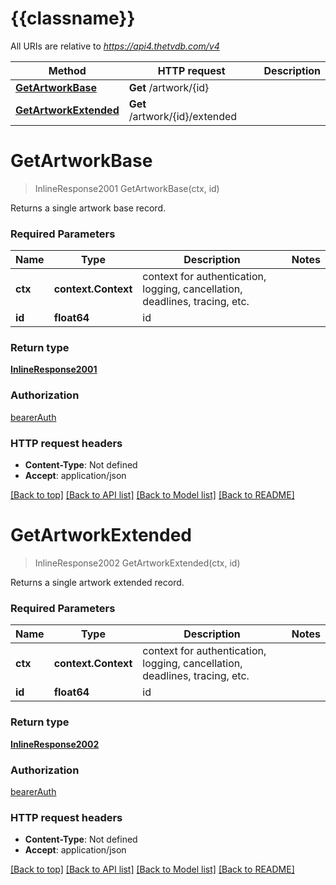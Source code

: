 # {{classname}}

All URIs are relative to *https://api4.thetvdb.com/v4*

Method | HTTP request | Description
------------- | ------------- | -------------
[**GetArtworkBase**](ArtworkApi.md#GetArtworkBase) | **Get** /artwork/{id} | 
[**GetArtworkExtended**](ArtworkApi.md#GetArtworkExtended) | **Get** /artwork/{id}/extended | 

# **GetArtworkBase**
> InlineResponse2001 GetArtworkBase(ctx, id)


Returns a single artwork base record.

### Required Parameters

Name | Type | Description  | Notes
------------- | ------------- | ------------- | -------------
 **ctx** | **context.Context** | context for authentication, logging, cancellation, deadlines, tracing, etc.
  **id** | **float64**| id | 

### Return type

[**InlineResponse2001**](inline_response_200_1.md)

### Authorization

[bearerAuth](../README.md#bearerAuth)

### HTTP request headers

 - **Content-Type**: Not defined
 - **Accept**: application/json

[[Back to top]](#) [[Back to API list]](../README.md#documentation-for-api-endpoints) [[Back to Model list]](../README.md#documentation-for-models) [[Back to README]](../README.md)

# **GetArtworkExtended**
> InlineResponse2002 GetArtworkExtended(ctx, id)


Returns a single artwork extended record.

### Required Parameters

Name | Type | Description  | Notes
------------- | ------------- | ------------- | -------------
 **ctx** | **context.Context** | context for authentication, logging, cancellation, deadlines, tracing, etc.
  **id** | **float64**| id | 

### Return type

[**InlineResponse2002**](inline_response_200_2.md)

### Authorization

[bearerAuth](../README.md#bearerAuth)

### HTTP request headers

 - **Content-Type**: Not defined
 - **Accept**: application/json

[[Back to top]](#) [[Back to API list]](../README.md#documentation-for-api-endpoints) [[Back to Model list]](../README.md#documentation-for-models) [[Back to README]](../README.md)

